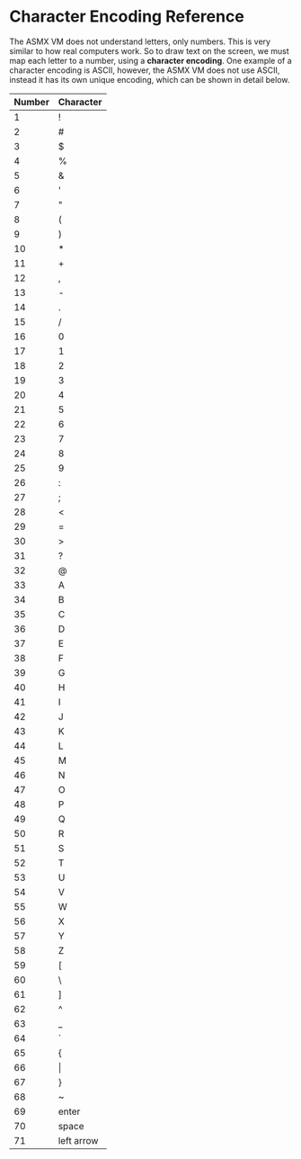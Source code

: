 # Character Encoding Reference
The ASMX VM does not understand letters, only numbers. This is very similar to how real computers work. So to draw text on the screen, we must map each letter to a number, using a **character encoding**. One example of a character encoding is ASCII, however, the ASMX VM does not use ASCII, instead it has its own unique encoding, which can be shown in detail below.

| Number | Character   |
|--------|-------------|
| 1      | !           |
| 2      | #           |
| 3      | $           |
| 4      | %           |
| 5      | &           |
| 6      | '           |
| 7      | "           |
| 8      | (           |
| 9      | )           |
| 10     | *           |
| 11     | +           |
| 12     | ,           |
| 13     | -           |
| 14     | .           |
| 15     | /           |
| 16     | 0           |
| 17     | 1           |
| 18     | 2           |
| 19     | 3           |
| 20     | 4           |
| 21     | 5           |
| 22     | 6           |
| 23     | 7           |
| 24     | 8           |
| 25     | 9           |
| 26     | :           |
| 27     | ;           |
| 28     | <           |
| 29     | =           |
| 30     | >           |
| 31     | ?           |
| 32     | @           |
| 33     | A           |
| 34     | B           |
| 35     | C           |
| 36     | D           |
| 37     | E           |
| 38     | F           |
| 39     | G           |
| 40     | H           |
| 41     | I           |
| 42     | J           |
| 43     | K           |
| 44     | L           |
| 45     | M           |
| 46     | N           |
| 47     | O           |
| 48     | P           |
| 49     | Q           |
| 50     | R           |
| 51     | S           |
| 52     | T           |
| 53     | U           |
| 54     | V           |
| 55     | W           |
| 56     | X           |
| 57     | Y           |
| 58     | Z           |
| 59     | [           |
| 60     | \\          |
| 61     | ]           |
| 62     | ^           |
| 63     | _           |
| 64     | `           |
| 65     | {           |
| 66     | \|          |
| 67     | }           |
| 68     | ~           |
| 69     | enter       |
| 70     | space       |
| 71     | left arrow  |
